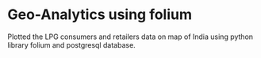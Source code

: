 # Geo-Analytics using folium
Plotted the LPG consumers and retailers data on map of India using python library folium and postgresql database.
